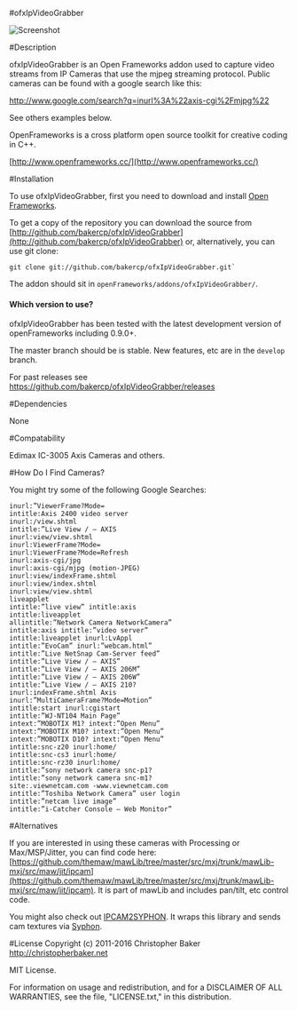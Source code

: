 #ofxIpVideoGrabber

![Screenshot](https://github.com/bakercp/ofxIpVideoGrabber/raw/master/screen.png)

#Description

ofxIpVideoGrabber is an Open Frameworks addon used to capture video streams from IP Cameras that use the mjpeg streaming protocol.  Public cameras can be found with a google search like this:

http://www.google.com/search?q=inurl%3A%22axis-cgi%2Fmjpg%22

See others examples below.

OpenFrameworks is a cross platform open source toolkit for creative coding in C++.

[http://www.openframeworks.cc/](http://www.openframeworks.cc/)

#Installation

To use ofxIpVideoGrabber, first you need to download and install [Open Frameworks](https://github.com/openframeworks/openFrameworks).

To get a copy of the repository you can download the source from [http://github.com/bakercp/ofxIpVideoGrabber](http://github.com/bakercp/ofxIpVideoGrabber) or, alternatively, you can use git clone:

```
git clone git://github.com/bakercp/ofxIpVideoGrabber.git`
```

The addon should sit in `openFrameworks/addons/ofxIpVideoGrabber/`.

#### Which version to use?

ofxIpVideoGrabber has been tested with the latest development version of openFrameworks including 0.9.0+.

The master branch should be is stable.  New features, etc are in the `develop` branch.

For past releases see https://github.com/bakercp/ofxIpVideoGrabber/releases

#Dependencies

None

#Compatability

 Edimax IC-3005
 Axis Cameras
 and others.

#How Do I Find Cameras?

You might try some of the following Google Searches:

```
inurl:”ViewerFrame?Mode=
intitle:Axis 2400 video server
inurl:/view.shtml
intitle:”Live View / – AXIS
inurl:view/view.shtml
inurl:ViewerFrame?Mode=
inurl:ViewerFrame?Mode=Refresh
inurl:axis-cgi/jpg
inurl:axis-cgi/mjpg (motion-JPEG)
inurl:view/indexFrame.shtml
inurl:view/index.shtml
inurl:view/view.shtml
liveapplet
intitle:”live view” intitle:axis
intitle:liveapplet
allintitle:”Network Camera NetworkCamera”
intitle:axis intitle:”video server”
intitle:liveapplet inurl:LvAppl
intitle:”EvoCam” inurl:”webcam.html”
intitle:”Live NetSnap Cam-Server feed”
intitle:”Live View / – AXIS”
intitle:”Live View / – AXIS 206M”
intitle:”Live View / – AXIS 206W”
intitle:”Live View / – AXIS 210?
inurl:indexFrame.shtml Axis
inurl:”MultiCameraFrame?Mode=Motion”
intitle:start inurl:cgistart
intitle:”WJ-NT104 Main Page”
intext:”MOBOTIX M1? intext:”Open Menu”
intext:”MOBOTIX M10? intext:”Open Menu”
intext:”MOBOTIX D10? intext:”Open Menu”
intitle:snc-z20 inurl:home/
intitle:snc-cs3 inurl:home/
intitle:snc-rz30 inurl:home/
intitle:”sony network camera snc-p1?
intitle:”sony network camera snc-m1?
site:.viewnetcam.com -www.viewnetcam.com
intitle:”Toshiba Network Camera” user login
intitle:”netcam live image”
intitle:”i-Catcher Console – Web Monitor”
```

#Alternatives

If you are interested in using these cameras with Processing or Max/MSP/Jitter, you can find code here: [https://github.com/themaw/mawLib/tree/master/src/mxj/trunk/mawLib-mxj/src/maw/jit/ipcam](https://github.com/themaw/mawLib/tree/master/src/mxj/trunk/mawLib-mxj/src/maw/jit/ipcam).  It is part of mawLib and includes pan/tilt, etc control code.

You might also check out [IPCAM2SYPHON](https://github.com/bakercp/IPCAM2SYPHON).  It wraps this library and sends cam textures via [Syphon](http://syphon.v002.info/).

#License
Copyright (c) 2011-2016 Christopher Baker <http://christopherbaker.net>

MIT License.

For information on usage and redistribution, and for a DISCLAIMER OF ALL
WARRANTIES, see the file, "LICENSE.txt," in this distribution.
